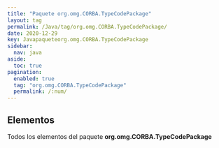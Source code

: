 ```yaml
---
title: "Paquete org.omg.CORBA.TypeCodePackage"
layout: tag
permalink: /Java/tag/org.omg.CORBA.TypeCodePackage/
date: 2020-12-29
key: Javapaqueteorg.omg.CORBA.TypeCodePackage
sidebar: 
  nav: java
aside: 
  toc: true
pagination: 
  enabled: true
  tag: "org.omg.CORBA.TypeCodePackage"
  permalink: /:num/
---
```


<h2>Elementos</h2>
Todos los elementos del paquete <strong>org.omg.CORBA.TypeCodePackage</strong>
